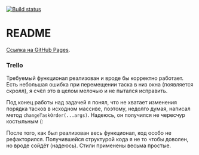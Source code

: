 [![Build status](https://ci.appveyor.com/api/projects/status/ae35byric51pdfn4?svg=true)](https://ci.appveyor.com/project/LiquidAssContainer/ahj-dnd)

# README

[Ссылка на GitHub Pages](https://liquidasscontainer.github.io/ahj_dnd/).

### Trello

Требуемый функционал реализован и вроде бы корректно работает. Есть небольшая ошибка при перемещении таска в низ окна (появляется скролл), я счёл это в целом мелочью и не пытался исправить.

Под конец работы над задачей я понял, что не хватает изменения порядка тасков в исходном массиве, поэтому, недолго думая, написал метод `changeTaskOrder(...args)`. Надеюсь, он получился не чересчур костыльным (:

После того, как был реализован весь функционал, код особо не рефакторился. Получившейся структурой кода я не то чтобы доволен, но вроде сойдёт (надеюсь). Стили применены весьма простые.
